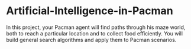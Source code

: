# Artificial-Intelligence-in-Pacman

In this project, your Pacman agent will find paths through his maze world, both to reach a particular location and to collect food efficiently. You will build general search algorithms and apply them to Pacman scenarios.
